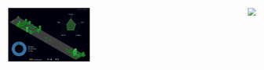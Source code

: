 <div>
  <img align="right" src="https://github-readme-stats.vercel.app/api?username=GDWR&show_icons=true&theme=gruvbox">
  
  <div align="left">
    <img src="https://github.com/GDWR/GDWR/blob/main/profile-3d-contrib/profile-night-green.svg" width="33%">
  </div>
</div>
